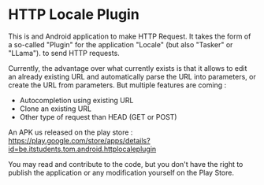 # HTTP Locale Plugin

This is and Android application to make HTTP Request. It takes the form of a so-called "Plugin" for the application "Locale" (but also "Tasker" or "LLama").  to send HTTP requests.

Currently, the advantage over what currently exists is that it allows to edit an already existing URL and automatically parse the URL into parameters, or create the URL from parameters.
But multiple features are coming :
- Autocompletion using existing URL
- Clone an existing URL
- Other type of request than HEAD (GET or POST)

An APK us released on the play store : https://play.google.com/store/apps/details?id=be.itstudents.tom.android.httplocaleplugin

You may read and contribute to the code, but you don't have the right to publish the application or any modification yourself on the Play Store.
